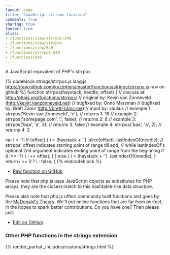 ```yaml
---
layout: page
title: "JavaScript strrpos function"
comments: true
sharing: true
footer: true
alias:
- /functions/view/strrpos:549
- /functions/view/strrpos
- /functions/view/549
- /functions/strrpos:549
- /functions/549
---
```

<!-- Generated by Rakefile:build -->
A JavaScript equivalent of PHP's strrpos

{% codeblock strings/strrpos.js lang:js https://raw.github.com/kvz/phpjs/master/functions/strings/strrpos.js raw on github %}
function strrpos(haystack, needle, offset) {
  //  discuss at: http://phpjs.org/functions/strrpos/
  // original by: Kevin van Zonneveld (http://kevin.vanzonneveld.net)
  // bugfixed by: Onno Marsman
  // bugfixed by: Brett Zamir (http://brett-zamir.me)
  //    input by: saulius
  //   example 1: strrpos('Kevin van Zonneveld', 'e');
  //   returns 1: 16
  //   example 2: strrpos('somepage.com', '.', false);
  //   returns 2: 8
  //   example 3: strrpos('baa', 'a', 3);
  //   returns 3: false
  //   example 4: strrpos('baa', 'a', 2);
  //   returns 4: 2

  var i = -1;
  if (offset) {
    i = (haystack + '')
      .slice(offset)
      .lastIndexOf(needle); // strrpos' offset indicates starting point of range till end,
    // while lastIndexOf's optional 2nd argument indicates ending point of range from the beginning
    if (i !== -1) {
      i += offset;
    }
  } else {
    i = (haystack + '')
      .lastIndexOf(needle);
  }
  return i >= 0 ? i : false;
}
{% endcodeblock %}

 - [Raw function on GitHub](https://github.com/kvz/phpjs/blob/master/functions/strings/strrpos.js)

Please note that php.js uses JavaScript objects as substitutes for PHP arrays, they are 
the closest match to this hashtable-like data structure. 

Please also note that php.js offers community built functions and goes by the 
[McDonald's Theory](https://medium.com/what-i-learned-building/9216e1c9da7d). We'll put online 
functions that are far from perfect, in the hopes to spark better contributions. 
Do you have one? Then please just: 

 - [Edit on GitHub](https://github.com/kvz/phpjs/edit/master/functions/strings/strrpos.js)


### Other PHP functions in the strings extension
{% render_partial _includes/custom/strings.html %}

